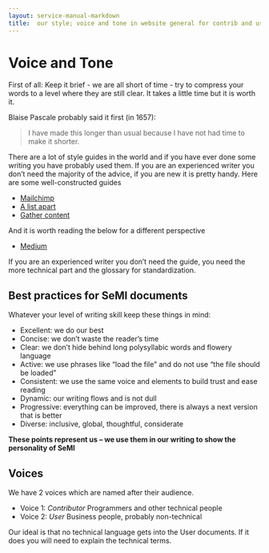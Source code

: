 ```yaml
---
layout: service-manual-markdown
title:  our style; voice and tone in website general for contrib and user
---
```


# Voice and Tone

First of all: Keep it brief - we are all short of time - try to compress your words to a level where they are still clear. It takes a little time but it is worth it. 

Blaise Pascale probably said it first (in 1657):
> I have made this longer than usual because I have not had time to make it shorter.  

There are a lot of style guides in the world and if you have ever done some writing you have probably used them. If you are an experienced writer you don’t need the majority of the advice, if you are new it is pretty handy.
Here are some well-constructed guides

* [Mailchimp](https://styleguide.mailchimp.com/voice-and-tone/)
*	[A list apart](https://alistapart.com/about/style-guide)
*	[Gather content](https://gathercontent.com/blog/voice-tone-style-whys-wheres-hows)

And it is worth reading the below for a different perspective
*	[Medium](https://medium.com/@JJFoxBox/you-dont-need-a-voice-tone-style-guide-53e9a11f3d36)

If you are an experienced writer you don’t need the guide, you need the more technical part and the glossary for standardization. 

## Best practices for SeMI documents

Whatever your level of writing skill keep these things in mind:
*	Excellent: we do our best
*	Concise: we don’t waste the reader’s time
*	Clear: we don’t hide behind long polysyllabic words and flowery language
*	Active: we use phrases like “load the file” and do not use “the file should be loaded”
*	Consistent: we use the same voice and elements to build trust and ease reading
*	Dynamic: our writing flows and is not dull
*	Progressive: everything can be improved, there is always a next version that is better
*	Diverse: inclusive, global, thoughtful, considerate

**These points represent us – we use them  in our writing to show the personality of SeMI**


## Voices
We have 2 voices which are named after their audience.
- Voice 1: _Contributor_ Programmers and other technical people
- Voice 2: _User_ Business people, probably non-technical

Our ideal is that no technical language gets into the User documents. If it does you will need to explain the technical terms.
